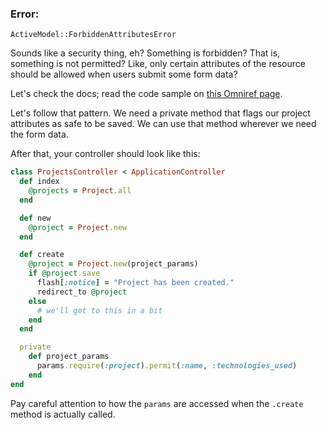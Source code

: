 ### Error:

```
ActiveModel::ForbiddenAttributesError
```

Sounds like a security thing, eh? Something is forbidden? That is, something is not permitted? Like, only certain attributes of the resource should be allowed when users submit some form data?

Let's check the docs; read the code sample on [this Omniref page](http://www.omniref.com/?q=strong%20parameters).

Let's follow that pattern. We need a private method that flags our project attributes as safe to be saved. We can use that method wherever we need the form data.

After that, your controller should look like this:

```ruby
class ProjectsController < ApplicationController
  def index
    @projects = Project.all
  end

  def new
    @project = Project.new
  end

  def create
    @project = Project.new(project_params)
    if @project.save
      flash[:notice] = "Project has been created."
      redirect_to @project
    else
      # we'll get to this in a bit
    end
  end

  private
    def project_params
      params.require(:project).permit(:name, :technologies_used)
    end
end
```

Pay careful attention to how the `params` are accessed when the `.create` method is actually called.
